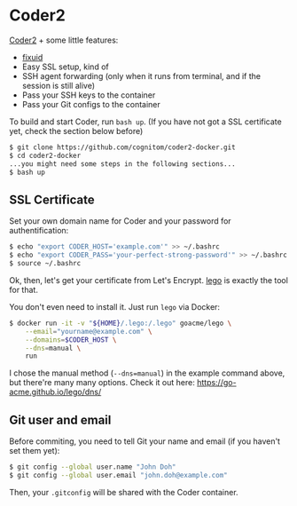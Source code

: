 # Coder2

[Coder2](https://github.com/cdr/code-server) + some little features:

- [fixuid](https://github.com/boxboat/fixuid)
- Easy SSL setup, kind of
- SSH agent forwarding (only when it runs from terminal, and if the session is still alive)
- Pass your SSH keys to the container
- Pass your Git configs to the container

To build and start Coder, run `bash up`. (If you have not got a SSL certificate yet, check the section below before)

```bash
$ git clone https://github.com/cognitom/coder2-docker.git
$ cd coder2-docker
...you might need some steps in the following sections...
$ bash up
```

## SSL Certificate

Set your own domain name for Coder and your password for authentification:

```bash
$ echo "export CODER_HOST='example.com'" >> ~/.bashrc
$ echo "export CODER_PASS='your-perfect-strong-password'" >> ~/.bashrc
$ source ~/.bashrc
```

Ok, then, let's get your certificate from Let's Encrypt. [lego](https://github.com/go-acme/lego) is exactly the tool for that.

You don't even need to install it. Just run `lego` via Docker:

```bash
$ docker run -it -v "${HOME}/.lego:/.lego" goacme/lego \
    --email="yourname@example.com" \
    --domains=$CODER_HOST \
    --dns=manual \
    run
```

I chose the manual method (`--dns=manual`) in the example command above, but there're many many options. Check it out here: https://go-acme.github.io/lego/dns/

## Git user and email

Before commiting, you need to tell Git your name and email (if you haven't set them yet):

```bash
$ git config --global user.name "John Doh"
$ git config --global user.email "john.doh@example.com"
```

Then, your `.gitconfig` will be shared with the Coder container.
